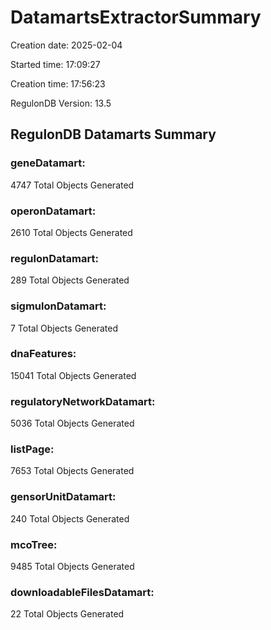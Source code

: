 # DatamartsExtractorSummary 
Creation date: 2025-02-04
 
Started time: 17:09:27
 
Creation time: 17:56:23
 
RegulonDB Version: 13.5

## RegulonDB Datamarts Summary 

 ### geneDatamart: 
 4747 Total Objects Generated
 ### operonDatamart: 
 2610 Total Objects Generated
 ### regulonDatamart: 
 289 Total Objects Generated
 ### sigmulonDatamart: 
 7 Total Objects Generated
 ### dnaFeatures: 
 15041 Total Objects Generated
 ### regulatoryNetworkDatamart: 
 5036 Total Objects Generated
 ### listPage: 
 7653 Total Objects Generated
 ### gensorUnitDatamart: 
 240 Total Objects Generated
 ### mcoTree: 
 9485 Total Objects Generated
 ### downloadableFilesDatamart: 
 22 Total Objects Generated